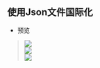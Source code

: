 ## 使用Json文件国际化  
* 预览  
> ![](https://github.com/XINCGer/Unity3DTraining/blob/master/I18N_Localization/I18N_By_Json/Previews/1.png)  
> ![](https://github.com/XINCGer/Unity3DTraining/blob/master/I18N_Localization/I18N_By_Json/Previews/2.png)  
> ![](https://github.com/XINCGer/Unity3DTraining/blob/master/I18N_Localization/I18N_By_Json/Previews/3.png)  
